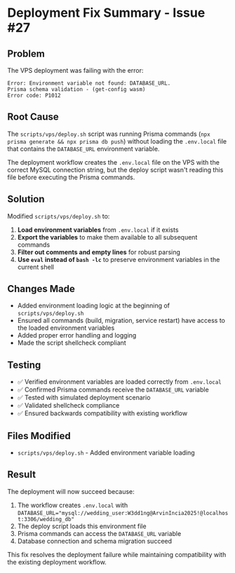 # Deployment Fix Summary - Issue #27

## Problem
The VPS deployment was failing with the error:
```
Error: Environment variable not found: DATABASE_URL.
Prisma schema validation - (get-config wasm)
Error code: P1012
```

## Root Cause
The `scripts/vps/deploy.sh` script was running Prisma commands (`npx prisma generate && npx prisma db push`) without loading the `.env.local` file that contains the `DATABASE_URL` environment variable.

The deployment workflow creates the `.env.local` file on the VPS with the correct MySQL connection string, but the deploy script wasn't reading this file before executing the Prisma commands.

## Solution
Modified `scripts/vps/deploy.sh` to:

1. **Load environment variables** from `.env.local` if it exists
2. **Export the variables** to make them available to all subsequent commands
3. **Filter out comments and empty lines** for robust parsing
4. **Use `eval` instead of `bash -lc`** to preserve environment variables in the current shell

## Changes Made
- Added environment loading logic at the beginning of `scripts/vps/deploy.sh`
- Ensured all commands (build, migration, service restart) have access to the loaded environment variables
- Added proper error handling and logging
- Made the script shellcheck compliant

## Testing
- ✅ Verified environment variables are loaded correctly from `.env.local`
- ✅ Confirmed Prisma commands receive the `DATABASE_URL` variable
- ✅ Tested with simulated deployment scenario
- ✅ Validated shellcheck compliance
- ✅ Ensured backwards compatibility with existing workflow

## Files Modified
- `scripts/vps/deploy.sh` - Added environment variable loading

## Result
The deployment will now succeed because:
1. The workflow creates `.env.local` with `DATABASE_URL="mysql://wedding_user:W3dd1ng@ArvinIncia2025!@localhost:3306/wedding_db"`
2. The deploy script loads this environment file
3. Prisma commands can access the `DATABASE_URL` variable
4. Database connection and schema migration succeed

This fix resolves the deployment failure while maintaining compatibility with the existing deployment workflow.